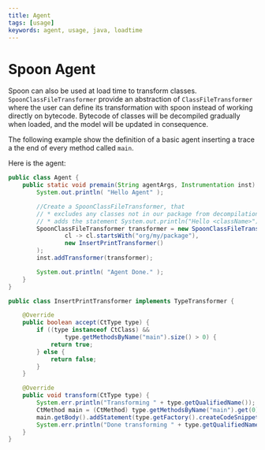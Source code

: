 ```yaml
---
title: Agent
tags: [usage]
keywords: agent, usage, java, loadtime
---
```


# Spoon Agent

Spoon can also be used at load time to transform classes. `SpoonClassFileTransformer` provide an abstraction of `ClassFileTransformer`
where the user can define its transformation with spoon instead of working directly on bytecode.
Bytecode of classes will be decompiled gradually when loaded, and the model will be updated in consequence.

The following example show the definition of a basic agent inserting a trace a the end of every method called `main`.

Here is the agent:
```java
public class Agent {
	public static void premain(String agentArgs, Instrumentation inst) {
		System.out.println( "Hello Agent" );

		//Create a SpoonClassFileTransformer, that
		// * excludes any classes not in our package from decompilation
		// * adds the statement System.out.println("Hello <className>"); to the (first) method main of every classes
        SpoonClassFileTransformer transformer = new SpoonClassFileTransformer(
                cl -> cl.startsWith("org/my/package"),
                new InsertPrintTransformer()
        );
		inst.addTransformer(transformer);

		System.out.println( "Agent Done." );
	}
}
```

```java
public class InsertPrintTransformer implements TypeTransformer {

	@Override
	public boolean accept(CtType type) {
		if ((type instanceof CtClass) &&
				type.getMethodsByName("main").size() > 0) {
			return true;
		} else {
			return false;
		}
	}

	@Override
	public void transform(CtType type) {
		System.err.println("Transforming " + type.getQualifiedName());
		CtMethod main = (CtMethod) type.getMethodsByName("main").get(0);
		main.getBody().addStatement(type.getFactory().createCodeSnippetStatement("System.out.println(\"Hello " + type.getQualifiedName() + "\");"));
		System.err.println("Done transforming " + type.getQualifiedName());
	}
}
```